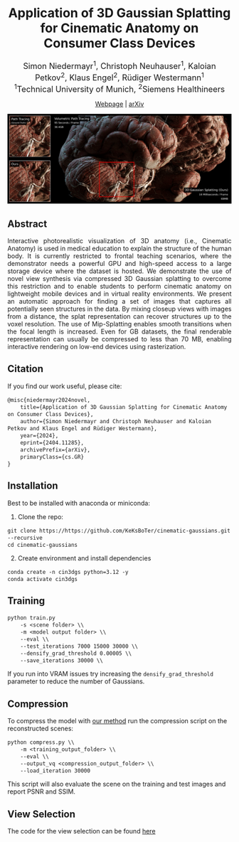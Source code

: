 
<div align="center" >

# Application of 3D Gaussian Splatting for Cinematic Anatomy on Consumer Class Devices



<font size="4">
 Simon Niedermayr<sup>1</sup>, Christoph Neuhauser<sup>1</sup>, Kaloian Petkov<sup>2</sup>, Klaus Engel<sup>2</sup>, Rüdiger Westermann<sup>1</sup>

</font>
<br>

<font size="4">
<sup>1</sup>Technical University of Munich, <sup>2</sup>Siemens Healthineers 
</font>

<a href="https://keksboter.github.io/cinematic-gaussians/">Webpage</a> | <a href="https://arxiv.org/abs/2404.11285">arXiv</a> 

<img src="docs/static/img/preview.svg">

</div>

## Abstract
<div style="text-align:justify">
Interactive photorealistic visualization of 3D anatomy (i.e., Cinematic Anatomy) is used in medical education to explain the structure of the human body. It is currently restricted to frontal teaching scenarios, where the demonstrator needs a powerful GPU and high-speed access to a large storage device where the dataset is hosted. We demonstrate the use of novel view synthesis via compressed 3D Gaussian splatting to overcome this restriction and to enable students to perform cinematic anatomy on lightweight mobile devices and in virtual reality environments. We present an automatic approach for finding a set of images that captures all potentially seen structures in the data. By mixing closeup views with images from a distance, the splat representation can recover structures up to the voxel resolution. The use of Mip-Splatting enables smooth transitions when the focal length is increased. Even for GB datasets, the final renderable representation can usually be compressed to less than 70 MB, enabling interactive rendering on low-end devices using rasterization. 
</div>


## Citation
If you find our work useful, please cite:
```
@misc{niedermayr2024novel,
    title={Application of 3D Gaussian Splatting for Cinematic Anatomy on Consumer Class Devices},
    author={Simon Niedermayr and Christoph Neuhauser and Kaloian Petkov and Klaus Engel and Rüdiger Westermann},
    year={2024},
    eprint={2404.11285},
    archivePrefix={arXiv},
    primaryClass={cs.GR}
}
```

## Installation

Best to be installed with anaconda or miniconda:

1. Clone the repo:
```
git clone https://https://github.com/KeKsBoTer/cinematic-gaussians.git --recursive
cd cinematic-gaussians
```

2. Create environment and install dependencies
```
conda create -n cin3dgs python=3.12 -y
conda activate cin3dgs
```

## Training

```
python train.py
    -s <scene folder> \\
    -m <model output folder> \\
    --eval \\
    --test_iterations 7000 15000 30000 \\
    --densify_grad_threshold 0.00005 \\
    --save_iterations 30000 \\
```

If you run into VRAM issues try increasing the `densify_grad_threshold` parameter to reduce the number of Gaussians.

## Compression

To compress the model with [our method](https://keksboter.github.io/c3dgs/) run the compression script on the reconstructed scenes:

```
python compress.py \\
    -m <training_output_folder> \\
    --eval \\
    --output_vq <compression_output_folder> \\
    --load_iteration 30000
```

This script will also evaluate the scene on the training and test images and report PSNR and SSIM.

## View Selection

The code for the view selection can be found [here](https://github.com/chrismile/vpt_denoise/tree/main/pydens2d)
